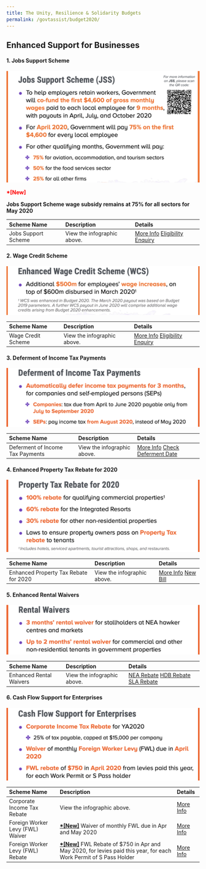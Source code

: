 ```yaml
---
title: The Unity, Resilience & Solidarity Budgets 
permalink: /govtassist/budget2020/
---
```


## **Enhanced Support for Businesses**

#### **1. Jobs Support Scheme**

![Jobs Support Scheme](/images/jssinfo_updated.png "Jobs Support Scheme")

**<ins><p style="color:red">*[New]</p> Jobs Support Scheme wage subsidy remains at 75% for all sectors for May 2020</ins>**

|Scheme Name|Description|Details|
|:---|:---|:---|
|Jobs Support Scheme|View the infographic above.|<a target="_blank" href="https://go.gov.sg/jssapplication">More Info</a>   <a target="_blank" href="https://go.gov.sg/jsseligibility">Eligibility</a>   <a target="_blank" href="https://go.gov.sg/irasenquiry">Enquiry</a>|



#### **2. Wage Credit Scheme**

![Wage Credit Scheme](/images/wcsinfo_updated.png "Wage Credit Scheme")

|Scheme Name|Description|Details|
|:---|:---|:---|
|Wage Credit Scheme|View the infographic above.|<a target="_blank" href="https://go.gov.sg/wcsapplication">More Info</a>   <a target="_blank" href="https://go.gov.sg/wcseligibility">Eligibility</a>   <a target="_blank" href="https://go.gov.sg/irasenquiry">Enquiry</a>|



#### **3. Deferment of Income Tax Payments**

![Deferment of Income Tax Payments](/images/defertax_updated.png "Deferment of Income Tax Payments")

|Scheme Name|Description|Details|
|:---|:---|:---|
|Deferment of Income Tax Payments|View the infographic above.|<a target="_blank" href="https://go.gov.sg/deferinfo">More Info</a>   <a target="_blank" href="https://go.gov.sg/defercal">Check Deferment Date</a>|



#### **4. Enhanced Property Tax Rebate for 2020**

![Enhanced Property Tax Rebate for 2020](/images/propertytax_updated.png "Enhanced Property Tax Rebate for 2020")

|Scheme Name|Description|Details|
|:---|:---|:---|
|Enhanced Property Tax Rebate for 2020|View the infographic above.|<a target="_blank" href="https://go.gov.sg/propertytaxrebate">More Info</a>   <a target="_blank" href="https://go.gov.sg/newbill">New Bill</a>|



#### **5. Enhanced Rental Waivers**

![Enhanced Rental Waivers](/images/rentalwaiver_updated.png "Enhanced Rental Waivers")

|Scheme Name|Description|Details|
|:---|:---|:---|
|Enhanced Rental Waivers|View the infographic above.|<a target="_blank" href="https://go.gov.sg/nearebate">NEA Rebate</a>   <a target="_blank" href="https://go.gov.sg/hdbrebate">HDB Rebate</a>   <a target="_blank" href="https://go.gov.sg/slarebate">SLA Rebate</a>|



#### **6. Cash Flow Support for Enterprises**

![Cash Flow Support for Enterprises](/images/cashflow_updated.png "Cash Flow Support for Enterprises")

|Scheme Name|Description|Details|
|:---|:---|:---|
|Corporate Income Tax Rebate|View the infographic above.|<a target="_blank" href="https://go.gov.sg/corporateincometax">More Info</a>|
|Foreign Worker Levy (FWL) Waiver|**<ins>*[New]</ins>** Waiver of monthly FWL due in Apr and May 2020|<a target="_blank" href="https://go.gov.sg/fwlwaiver">More Info</a>|
|Foreign Worker Levy (FWL) Rebate|**<ins>*[New]</ins>** FWL Rebate of $750 in Apr and May 2020, for levies paid this year, for each Work Permit of S Pass Holder|<a target="_blank" href="https://go.gov.sg/fwlwaiver">More Info</a>|
